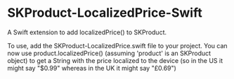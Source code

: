 SKProduct-LocalizedPrice-Swift
==============================

A Swift extension to add localizedPrice() to SKProduct.

To use, add the SKProduct-LocalizedPrice.swift file to your project. You can now use product.localizedPrice() (assuming 'product' is an SKProduct object) to get a String with the price localized to the device (so in the US it might say "$0.99" whereas in the UK it might say "£0.69")

